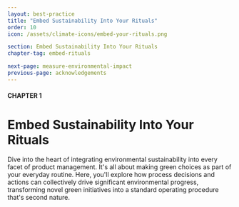```yaml
---
layout: best-practice
title: "Embed Sustainability Into Your Rituals"
order: 10
icon: /assets/climate-icons/embed-your-rituals.png

section: Embed Sustainability Into Your Rituals
chapter-tag: embed-rituals

next-page: measure-environmental-impact
previous-page: acknowledgements
---
```


#### CHAPTER 1
# Embed Sustainability Into Your Rituals

<div class="intro-chapter" style="text-align:left;">
Dive into the heart of integrating environmental sustainability into every facet of product management. It's all about making green choices as part of your everyday routine. Here, you'll explore how process decisions and actions can collectively drive significant environmental progress, transforming novel green initiatives into a standard operating procedure that's second nature.
</div>